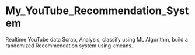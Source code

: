 # My_YouTube_Recommendation_System
Realtime YouTube data Scrap, Analysis, classify using ML Algorithm, build a randomized Recommendation system using kmeans.
